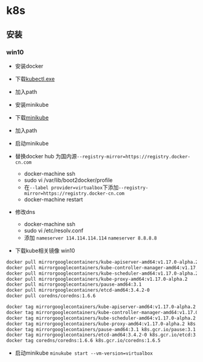 # k8s

## 安装

### win10

- 安装docker
- 下载[kubectl.exe](https://storage.googleapis.com/kubernetes-release/release/v1.17.0/bin/windows/amd64/kubectl.exe)
- 加入path

- 安装minikube
- 下载[minikube](https://github-production-release-asset-2e65be.s3.amazonaws.com/56353740/2bec8300-1c16-11ea-9c33-8b6bdd75052d?X-Amz-Algorithm=AWS4-HMAC-SHA256&X-Amz-Credential=AKIAIWNJYAX4CSVEH53A%2F20191217%2Fus-east-1%2Fs3%2Faws4_request&X-Amz-Date=20191217T055042Z&X-Amz-Expires=300&X-Amz-Signature=4f1813f5db43b30700d6a572e64d2df2da385a33db8c8e4ab2695bd8fbbf464a&X-Amz-SignedHeaders=host&actor_id=3860032&response-content-disposition=attachment%3B%20filename%3Dminikube-windows-amd64.exe&response-content-type=application%2Foctet-stream)
- 加入path

- 启动minikube
- 替换docker hub 为国内源`--registry-mirror=https://registry.docker-cn.com`
  - docker-machine ssh
  - sudo vi /var/lib/boot2docker/profile
  - 在`--label provider=virtualbox`下添加`--registry-mirror=https://registry.docker-cn.com`
  - docker-machine restart
- 修改dns
  - docker-machine ssh
  - sudo vi /etc/resolv.conf
  - 添加 `nameserver 114.114.114.114` `nameserver 8.8.8.8`
- 下载kube相关镜像 win10

```sh
docker pull mirrorgooglecontainers/kube-apiserver-amd64:v1.17.0-alpha.2
docker pull mirrorgooglecontainers/kube-controller-manager-amd64:v1.17.0-alpha.2
docker pull mirrorgooglecontainers/kube-scheduler-amd64:v1.17.0-alpha.2
docker pull mirrorgooglecontainers/kube-proxy-amd64:v1.17.0-alpha.2
docker pull mirrorgooglecontainers/pause-amd64:3.1
docker pull mirrorgooglecontainers/etcd-amd64:3.4.2-0
docker pull coredns/coredns:1.6.6

docker tag mirrorgooglecontainers/kube-apiserver-amd64:v1.17.0-alpha.2 k8s.gcr.io/kube-apiserver:v1.17.0
docker tag mirrorgooglecontainers/kube-controller-manager-amd64:v1.17.0-alpha.2 k8s.gcr.io/kube-controller-manager:v1.17.0
docker tag mirrorgooglecontainers/kube-scheduler-amd64:v1.17.0-alpha.2 k8s.gcr.io/kube-scheduler:v1.17.0
docker tag mirrorgooglecontainers/kube-proxy-amd64:v1.17.0-alpha.2 k8s.gcr.io/kube-proxy:v1.17.0
docker tag mirrorgooglecontainers/pause-amd64:3.1 k8s.gcr.io/pause:3.1
docker tag mirrorgooglecontainers/etcd-amd64:3.4.2-0 k8s.gcr.io/etcd:3.4.3-0
docker tag coredns/coredns:1.6.6 k8s.gcr.io/coredns:1.6.5
```
- 启动minikube `minukube start --vm-version=virtualbox`